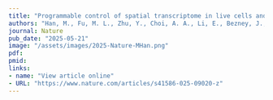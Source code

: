 ```yaml
---
title: "Programmable control of spatial transcriptome in live cells and neurons"
authors: "Han, M., Fu, M. L., Zhu, Y., Choi, A. A., Li, E., Bezney, J., Cai, S., Miles, L., Ma, Y., Qi, L. S."
journal: Nature
pub_date: "2025-05-21"
image: "/assets/images/2025-Nature-MHan.png"
pdf:
pmid:
links:
- name: "View article online"
- URL: "https://www.nature.com/articles/s41586-025-09020-z"
---
```


